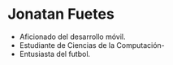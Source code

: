 # Jonatan Fuetes
+ Aficionado del desarrollo móvil.
+ Estudiante de Ciencias de la Computación-
+ Entusiasta del futbol.
